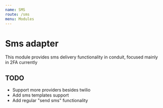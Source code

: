 ```yaml
---
name: SMS
route: /sms
menu: Modules
---
```


# Sms adapter
This module provides sms delivery functionality in conduit, focused mainly in 2FA currently

## TODO
- Support more providers besides twilio
- Add sms templates support
- Add regular "send sms" functionality 
